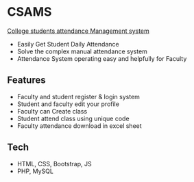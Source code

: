 # CSAMS

[College students attendance Management system](http://deepmakhasana.great-site.net/)
- Easily Get Student Daily Attendance
- Solve the complex manual attendance system
- Attendance System operating easy and helpfully for Faculty

## Features

- Faculty and student register & login system
- Student and faculty edit your profile
- Faculty can Create class
- Student attend class using unique code
- Faculty attendance download in excel sheet

## Tech

- HTML, CSS, Bootstrap, JS
- PHP, MySQL
